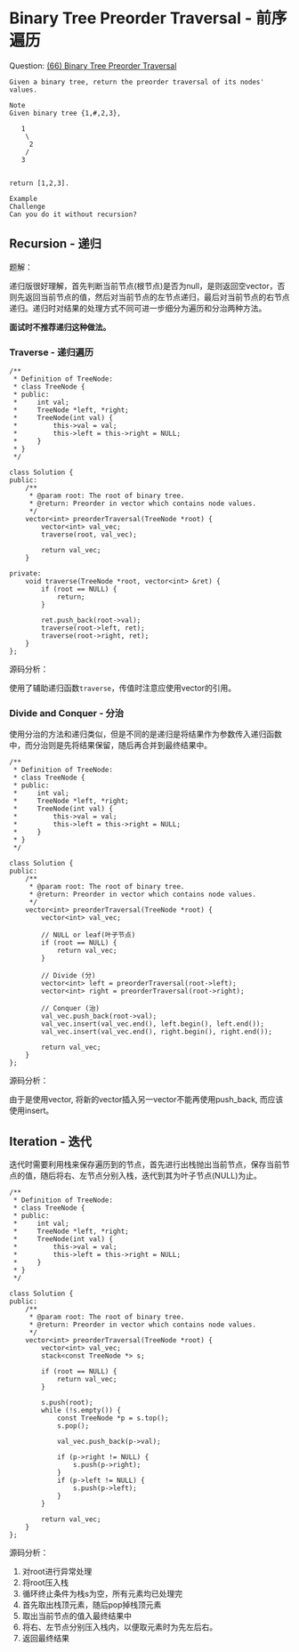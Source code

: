 # Binary Tree Preorder Traversal - 前序遍历

Question: [(66) Binary Tree Preorder Traversal](http://www.lintcode.com/en/problem/binary-tree-preorder-traversal/)

```
Given a binary tree, return the preorder traversal of its nodes' values.

Note
Given binary tree {1,#,2,3},

   1
    \
     2
    /
   3


return [1,2,3].

Example
Challenge
Can you do it without recursion?
```

## Recursion - 递归

题解：

递归版很好理解，首先判断当前节点(根节点)是否为null，是则返回空vector，否则先返回当前节点的值，然后对当前节点的左节点递归，最后对当前节点的右节点递归。递归时对结果的处理方式不同可进一步细分为遍历和分治两种方法。

**面试时不推荐递归这种做法。**

### Traverse - 递归遍历

```
/**
 * Definition of TreeNode:
 * class TreeNode {
 * public:
 *     int val;
 *     TreeNode *left, *right;
 *     TreeNode(int val) {
 *         this->val = val;
 *         this->left = this->right = NULL;
 *     }
 * }
 */

class Solution {
public:
    /**
     * @param root: The root of binary tree.
     * @return: Preorder in vector which contains node values.
     */
    vector<int> preorderTraversal(TreeNode *root) {
        vector<int> val_vec;
        traverse(root, val_vec);

        return val_vec;
    }

private:
    void traverse(TreeNode *root, vector<int> &ret) {
        if (root == NULL) {
            return;
        }

        ret.push_back(root->val);
        traverse(root->left, ret);
        traverse(root->right, ret);
    }
};
```

源码分析：

使用了辅助递归函数`traverse`，传值时注意应使用vector的引用。

### Divide and Conquer - 分治

使用分治的方法和递归类似，但是不同的是递归是将结果作为参数传入递归函数中，而分治则是先将结果保留，随后再合并到最终结果中。

```
/**
 * Definition of TreeNode:
 * class TreeNode {
 * public:
 *     int val;
 *     TreeNode *left, *right;
 *     TreeNode(int val) {
 *         this->val = val;
 *         this->left = this->right = NULL;
 *     }
 * }
 */

class Solution {
public:
    /**
     * @param root: The root of binary tree.
     * @return: Preorder in vector which contains node values.
     */
    vector<int> preorderTraversal(TreeNode *root) {
        vector<int> val_vec;

        // NULL or leaf(叶子节点)
        if (root == NULL) {
            return val_vec;
        }

        // Divide (分)
        vector<int> left = preorderTraversal(root->left);
        vector<int> right = preorderTraversal(root->right);

        // Conquer (治)
        val_vec.push_back(root->val);
        val_vec.insert(val_vec.end(), left.begin(), left.end());
        val_vec.insert(val_vec.end(), right.begin(), right.end());

        return val_vec;
    }
};
```

源码分析：

由于是使用vector, 将新的vector插入另一vector不能再使用push_back, 而应该使用insert。

## Iteration - 迭代

迭代时需要利用栈来保存遍历到的节点，首先进行出栈抛出当前节点，保存当前节点的值，随后将右、左节点分别入栈，迭代到其为叶子节点(NULL)为止。

```
/**
 * Definition of TreeNode:
 * class TreeNode {
 * public:
 *     int val;
 *     TreeNode *left, *right;
 *     TreeNode(int val) {
 *         this->val = val;
 *         this->left = this->right = NULL;
 *     }
 * }
 */

class Solution {
public:
    /**
     * @param root: The root of binary tree.
     * @return: Preorder in vector which contains node values.
     */
    vector<int> preorderTraversal(TreeNode *root) {
        vector<int> val_vec;
        stack<const TreeNode *> s;

        if (root == NULL) {
            return val_vec;
        }

        s.push(root);
        while (!s.empty()) {
            const TreeNode *p = s.top();
            s.pop();

            val_vec.push_back(p->val);

            if (p->right != NULL) {
                s.push(p->right);
            }
            if (p->left != NULL) {
                s.push(p->left);
            }
        }

        return val_vec;
    }
};
```

源码分析：

1. 对root进行异常处理
2. 将root压入栈
3. 循环终止条件为栈s为空，所有元素均已处理完
4. 首先取出栈顶元素，随后pop掉栈顶元素
5. 取出当前节点的值入最终结果中
6. 将右、左节点分别压入栈内，以便取元素时为先左后右。
7. 返回最终结果
